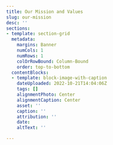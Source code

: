 ```yaml
---
title: Our Mission and Values
slug: our-mission
desc: ''
sections:
- template: section-grid
  metadata:
    margins: Banner
    numCols: 1
    numRows: 1
    colOrRowBound: Column-Bound
    order: top-to-bottom
  contentBlocks:
  - template: block-image-with-caption
    dateUploaded: 2022-10-21T14:04:06Z
    tags: []
    alignmentPhoto: Center
    alignmentCaption: Center
    asset: ''
    caption: ''
    attribution: ''
    date: 
    altText: ''

---
```

